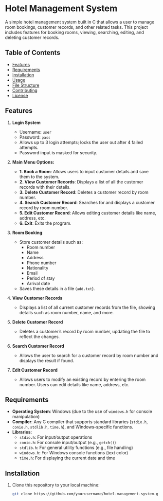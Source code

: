 # Hotel Management System

A simple hotel management system built in C that allows a user to manage room bookings, customer records, and other related tasks. This project includes features for booking rooms, viewing, searching, editing, and deleting customer records.

## Table of Contents
- [Features](#features)
- [Requirements](#requirements)
- [Installation](#installation)
- [Usage](#usage)
- [File Structure](#file-structure)
- [Contributing](#contributing)
- [License](#license)

## Features

1. **Login System**
   - Username: `user`
   - Password: `pass`
   - Allows up to 3 login attempts; locks the user out after 4 failed attempts.
   - Password input is masked for security.

2. **Main Menu Options:**
   - **1. Book a Room**: Allows users to input customer details and save them to the system.
   - **2. View Customer Records**: Displays a list of all the customer records with their details.
   - **3. Delete Customer Record**: Deletes a customer record by room number.
   - **4. Search Customer Record**: Searches for and displays a customer record by room number.
   - **5. Edit Customer Record**: Allows editing customer details like name, address, etc.
   - **6. Exit**: Exits the program.

3. **Room Booking**
   - Store customer details such as:
     - Room number
     - Name
     - Address
     - Phone number
     - Nationality
     - Email
     - Period of stay
     - Arrival date
   - Saves these details in a file (`add.txt`).

4. **View Customer Records**
   - Displays a list of all current customer records from the file, showing details such as room number, name, and more.

5. **Delete Customer Record**
   - Deletes a customer’s record by room number, updating the file to reflect the changes.

6. **Search Customer Record**
   - Allows the user to search for a customer record by room number and displays the result if found.

7. **Edit Customer Record**
   - Allows users to modify an existing record by entering the room number. Users can edit details like name, address, etc.

## Requirements

- **Operating System**: Windows (due to the use of `windows.h` for console manipulation)
- **Compiler**: Any C compiler that supports standard libraries (`stdio.h`, `conio.h`, `stdlib.h`, `time.h`), and Windows-specific functions.
- **Libraries**:
  - `stdio.h`: For input/output operations
  - `conio.h`: For console input/output (e.g., `getch()`)
  - `stdlib.h`: For general utility functions (e.g., file handling)
  - `windows.h`: For Windows console functions (text color)
  - `time.h`: For displaying the current date and time

## Installation

1. Clone this repository to your local machine:
   ```bash
   git clone https://github.com/yourusername/hotel-management-system.git
